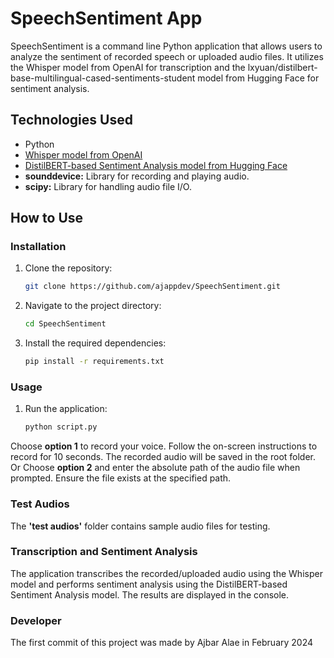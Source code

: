 # SpeechSentiment App

SpeechSentiment is a command line Python application that allows users to analyze the sentiment of recorded speech or uploaded audio files. It utilizes the Whisper model from OpenAI for transcription and the lxyuan/distilbert-base-multilingual-cased-sentiments-student model from Hugging Face for sentiment analysis.

## Technologies Used

- Python
- [Whisper model from OpenAI](https://pypi.org/project/openai-whisper/)
- [DistilBERT-based Sentiment Analysis model from Hugging Face](https://huggingface.co/lxyuan/distilbert-base-multilingual-cased-sentiments-student)
- **sounddevice:** Library for recording and playing audio.
- **scipy:** Library for handling audio file I/O.


## How to Use

### Installation

1. Clone the repository:

   ```bash
   git clone https://github.com/ajappdev/SpeechSentiment.git
2. Navigate to the project directory:

   ```bash
   cd SpeechSentiment
   
3. Install the required dependencies:

   ```bash
   pip install -r requirements.txt

### Usage

1. Run the application:

   ```bash
   python script.py
   
Choose **option 1** to record your voice. Follow the on-screen instructions to record for 10 seconds. The recorded audio will be saved in the root folder. Or Choose **option 2** and enter the absolute path of the audio file when prompted. Ensure the file exists at the specified path.

### Test Audios

The **'test audios'** folder contains sample audio files for testing. 

### Transcription and Sentiment Analysis

The application transcribes the recorded/uploaded audio using the Whisper model and performs sentiment analysis using the DistilBERT-based Sentiment Analysis model. The results are displayed in the console.

### Developer

The first commit of this project was made by Ajbar Alae in February 2024

